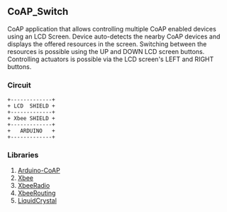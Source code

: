  
## CoAP_Switch

CoAP application that allows controlling multiple CoAP enabled devices using an LCD Screen.
Device auto-detects the nearby CoAP devices and displays the offered resources in the screen.
Switching between the resources is possible using the UP and DOWN LCD screen buttons. 
Controlling actuators is possible via the LCD screen's LEFT and RIGHT buttons.


### Circuit


    +-------------+
    + LCD  SHIELD +
    +-------------+
    + Xbee SHIELD +
    +-------------+
    +   ARDUINO   +
    +-------------+


### Libraries
1. [Arduino-CoAP](https://github.com/dgiannakop/Arduino-CoAP)
1. [Xbee]()
1. [XbeeRadio]()
1. [XbeeRouting]()
1. [LiquidCrystal]()
